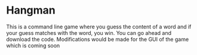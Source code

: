 # Hangman

This is a command line game where you guess the content of a word and if your guess matches with the word, you win.
You can go ahead and download the code. Modifications would be made for the GUI of the game which is coming soon